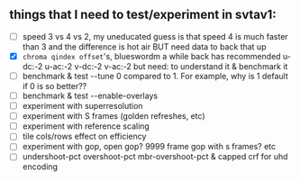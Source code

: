 ## things that I need to test/experiment in svtav1:

- [ ] speed 3 vs 4 vs 2, my uneducated guess is that speed 4 is much faster than 3 and the difference is hot air BUT
  need data to back that up
- [X] `chroma qindex offset`'s, blueswordm a while back has recommended u-dc:-2 u-ac:-2 v-dc:-2 v-ac:-2 but need: to
  understand it & benchmark it
- [ ] benchmark & test --tune 0 compared to 1. For example, why is 1 default if 0 is so better??
- [ ] benchmark & test --enable-overlays
- [ ] experiment with superresolution
- [ ] experiment with S frames (golden refreshes, etc)
- [ ] experiment with reference scaling
- [ ] tile cols/rows effect on efficiency
- [ ] experiment with gop, open gop? 9999 frame gop with s frames? etc
- [ ] undershoot-pct overshoot-pct mbr-overshoot-pct & capped crf for uhd encoding